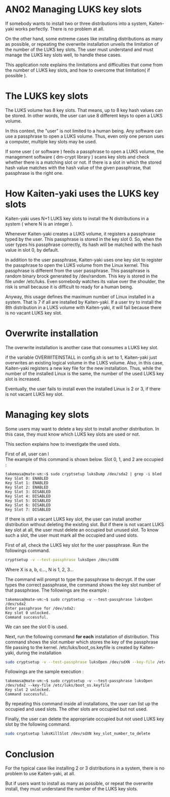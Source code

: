# AN02 Managing LUKS key slots
If somebody wants to install two or three distributions into a system, Kaiten-yaki works perfectly. There is no problem at all. 

On the other hand, some extreme cases like installing distributions as many as possible, or repeating the overwrite installation unveils the limitation of the number of the LUKS key slots. The user must understand and must manage the LUKS key slots well, to handle these cases. 

This application note explains the limitations and difficulties that come from the number of LUKS key slots, and how to overcome that limitation( if possible ).

# The LUKS key slots
The LUKS volume has 8 key slots. That means, up to 8 key hash values can be stored. In other words, the user can use 8 different keys to open a LUKS volume. 

In this context, the "user" is not limited to a human being. Any software can use a passphrase to open a LUKS volume. Thus, even only one person uses a computer, multiple key slots may be used.

If some user ( or software ) feeds a passphrase to open a LUKS volume, the management software ( dm-crypt library ) scans key slots and check whether there is a matching slot or not. If there is a slot in which the stored hash value matches with the hash value of the given passphrase, that passphrase is the right one.  

# How Kaiten-yaki uses the LUKS key slots
Kaiten-yaki uses N+1 LUKS key slots to install the N distributions in a system ( where N is an integer ). 

Whenever Kaiten-yaki creates a LUKS volume, it registers a passphrase typed by the user. This passphrase is stored in the key slot 0. So, when the user types his passphrase correctly, its hash will be matched with the hash value in slot 0, by default. 

In addition to the user passphrase, Kaiten-yaki uses one key slot to register the passphrase to open the LUKS volume from the Linux kernel. This passphrase is different from the user passphrase. This passphrase is random binary brock generated by /dev/random. This key is stored in the file under /etc/luks. Even somebody watches its value over the shoulder, the risk is small because it is difficult to ready for a human being.  

Anyway, this usage defines the maximum number of Linux installed in a system. That is 7 if all are installed by Kaiten-yaki. If a user try to install the 8th distribution in a LUKS volume with Kaiten-yaki, it will fail because there is no vacant LUKS key slot. 
# Overwrite installation 
The overwrite installation is another case that consumes a LUKS key slot. 

if the variable OVERWITEINSTALL in config.sh is set to 1, Kaiten-yaki just overwrites an existing logical volume in the LUKS volume. Also, in this case, Kaiten-yaki registers a new key file for the new installation. Thus, while the number of the installed Linux is the same, the number of the used LUKS key slot is increased. 

Eventually, the user fails to install even the installed Linux is 2 or 3, if there is not vacant LUKS key slot.  
# Managing key slots
Some users may want to delete a key slot to install another distribution. In this case, they must know which LUKS key slots are used or not. 

This section explains how to investigate the used slots. 

First of all, user can l                             
The example of this command is shown below. Slot 0, 1, and 2 are occupied : 
```
takemasa@mate-vm:~$ sudo cryptsetup luksDump /dev/sda2 | grep -i bled
Key Slot 0: ENABLED
Key Slot 1: ENABLED
Key Slot 2: ENABLED
Key Slot 3: DISABLED
Key Slot 4: DISABLED
Key Slot 5: DISABLED
Key Slot 6: DISABLED
Key Slot 7: DISABLED
```
If there is still a vacant LUKS key slot, the user can install another distribution without deleting the existing slot. But if there is not vacant LUKS key slot at all, the user must delete an occupied but unused slot. To know such a slot, the user must mark all the occupied and used slots. 

First of all, check the LUKS key slot for the user passphrase. Run the followings command. 
```sh
cryptsetup -v --test-passphrase luksOpen /dev/sdXN
```
Where X is a, b, c..., N is 1, 2, 3...

The command will prompt to type the passphrase to decrypt. If the user types the correct passphrase, the command shows the key slot number of that passphrase. The followings are the example :  
```
takemasa@mate-vm:~$ sudo cryptsetup -v --test-passphrase luksOpen /dev/sda2
Enter passphrase for /dev/sda2: 
Key slot 0 unlocked.
Command successful.
```
We can see the slot 0 is used. 

Next, run the following command **for each** installation of distribution. This command shows the slot number which stores the key of the passphrase file passing to the kernel. /etc/luks/boot_os.keyfile is created by Kaiten-yaki, during the installation

```sh
sudo cryptsetup -v --test-passphrase luksOpen /dev/sdXN --key-file /etc/luks/boot_os.keyfile
```
Followings are the sample execution : 
```
takemasa@mate-vm:~$ sudo cryptsetup -v --test-passphrase luksOpen /dev/sda2 --key-file /etc/luks/boot_os.keyfile
Key slot 2 unlocked.
Command successful.
```
By repeating this command inside all installations, the user can list up the occupied and used slots. The other slots are occupied but not used. 

Finally, the user can delete the appropriate occupied but not used LUKS key slot by the following command. 
```sh
sudo cryptsetup luksKillSlot /dev/sdXN key_slot_number_to_delete
```
# Conclusion
For the typical case like installing 2 or 3 distributions in a system, there is no problem to use Kaiten-yaki, at all. 

But if users want to install as many as possible, or repeat the overwrite install, they must understand the number of the LUKS key slots. 